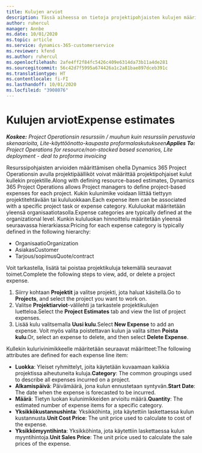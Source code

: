 ```yaml
---
title: Kulujen arviot
description: Tässä aiheessa on tietoja projektipohjaisten kulujen määrittämisestä tai arvioinnista.
author: ruhercul
manager: Annbe
ms.date: 10/01/2020
ms.topic: article
ms.service: dynamics-365-customerservice
ms.reviewer: kfend
ms.author: ruhercul
ms.openlocfilehash: 2afe4ff2f84fc5426c409e6314da73b11a4de281
ms.sourcegitcommit: 56c42d7f5995a674426a1c2a81bae897dceb391c
ms.translationtype: HT
ms.contentlocale: fi-FI
ms.lasthandoff: 10/01/2020
ms.locfileid: "3908076"
---
```

# <a name="expense-estimates"></a><span data-ttu-id="02fbd-103">Kulujen arviot</span><span class="sxs-lookup"><span data-stu-id="02fbd-103">Expense estimates</span></span>
<span data-ttu-id="02fbd-104">_**Koskee:** Project Operationsin resurssiin / muuhun kuin resurssiin perustuvia skenaarioita, Lite-käyttöönotto-kaupasta proformalaskutukseen_</span><span class="sxs-lookup"><span data-stu-id="02fbd-104">_**Applies To:** Project Operations for resource/non-stocked based scenarios, Lite deployment - deal to proforma invoicing_</span></span>

<span data-ttu-id="02fbd-105">Resurssipohjaisten arvioiden määrittämisen ohella Dynamics 365 Project Operationsin avulla projektipäälliköt voivat määrittää projektipohjaiset kulut kullekin projektille.</span><span class="sxs-lookup"><span data-stu-id="02fbd-105">Along with defining resource-based estimates, Dynamics 365 Project Operations allows Project managers to define project-based expenses for each project.</span></span> <span data-ttu-id="02fbd-106">Kukin kulunimike voidaan liittää tiettyyn projektitehtävään tai kululuokkaan.</span><span class="sxs-lookup"><span data-stu-id="02fbd-106">Each expense item can be associated with a specific project task or expense category.</span></span> <span data-ttu-id="02fbd-107">Kululuokat määritetään yleensä organisaatiotasolla.</span><span class="sxs-lookup"><span data-stu-id="02fbd-107">Expense categories are typically defined at the organizational level.</span></span> <span data-ttu-id="02fbd-108">Kunkin kululuokan hinnoittelu määritetään yleensä seuraavassa hierarkiassa:</span><span class="sxs-lookup"><span data-stu-id="02fbd-108">Pricing for each expense category is typically defined in the following hierarchy:</span></span>

- <span data-ttu-id="02fbd-109">Organisaatio</span><span class="sxs-lookup"><span data-stu-id="02fbd-109">Organization</span></span>
- <span data-ttu-id="02fbd-110">Asiakas</span><span class="sxs-lookup"><span data-stu-id="02fbd-110">Customer</span></span>
- <span data-ttu-id="02fbd-111">Tarjous/sopimus</span><span class="sxs-lookup"><span data-stu-id="02fbd-111">Quote/contract</span></span>

<span data-ttu-id="02fbd-112">Voit tarkastella, lisätä tai poistaa projektikuluja tekemällä seuraavat toimet.</span><span class="sxs-lookup"><span data-stu-id="02fbd-112">Complete the following steps to view, add, or delete a project expense.</span></span>

1. <span data-ttu-id="02fbd-113">Siirry kohtaan **Projektit** ja valitse projekti, jota haluat käsitellä.</span><span class="sxs-lookup"><span data-stu-id="02fbd-113">Go to **Projects**, and select the project you want to work on.</span></span>
2. <span data-ttu-id="02fbd-114">Valitse **Projektiarviot**-välilehti ja tarkastele projektikulujen luetteloa.</span><span class="sxs-lookup"><span data-stu-id="02fbd-114">Select the **Project Estimates** tab and view the list of project expenses.</span></span>
3. <span data-ttu-id="02fbd-115">Lisää kulu valitsemalla **Uusi kulu**.</span><span class="sxs-lookup"><span data-stu-id="02fbd-115">Select **New Expense** to add an expense.</span></span> <span data-ttu-id="02fbd-116">Voit myös valita poistettavan kulun ja valita sitten **Poista kulu**.</span><span class="sxs-lookup"><span data-stu-id="02fbd-116">Or, select an expense to delete, and then select **Delete Expense**.</span></span>

<span data-ttu-id="02fbd-117">Kullekin kulurivinimikkeelle määritetään seuraavat määritteet:</span><span class="sxs-lookup"><span data-stu-id="02fbd-117">The following attributes are defined for each expense line item:</span></span>

- <span data-ttu-id="02fbd-118">**Luokka**: Yleiset ryhmittelyt, joita käytetään kuvaamaan kaikkia projektissa aiheutuneita kuluja.</span><span class="sxs-lookup"><span data-stu-id="02fbd-118">**Category**: The common groupings used to describe all expenses incurred on a project.</span></span>
- <span data-ttu-id="02fbd-119">**Alkamispäivä**: Päivämäärä, jona kulun ennustetaan syntyvän.</span><span class="sxs-lookup"><span data-stu-id="02fbd-119">**Start Date**: The date when the expense is forecasted to be incurred.</span></span>
- <span data-ttu-id="02fbd-120">**Määrä**: Tietyn luokan kulunimikkeiden arvioitu määrä.</span><span class="sxs-lookup"><span data-stu-id="02fbd-120">**Quantity**: The estimated number of expense items for a specific category.</span></span>
- <span data-ttu-id="02fbd-121">**Yksikkökustannushinta**: Yksikköhinta, jota käytettiin laskettaessa kulun kustannusta.</span><span class="sxs-lookup"><span data-stu-id="02fbd-121">**Unit Cost Price**: The unit price used to calculate to cost of the expense.</span></span>
- <span data-ttu-id="02fbd-122">**Yksikkömyyntihinta**: Yksikköhinta, jota käytettiin laskettaessa kulun myyntihintoja.</span><span class="sxs-lookup"><span data-stu-id="02fbd-122">**Unit Sales Price**: The unit price used to calculate the sale prices of the expense.</span></span>

